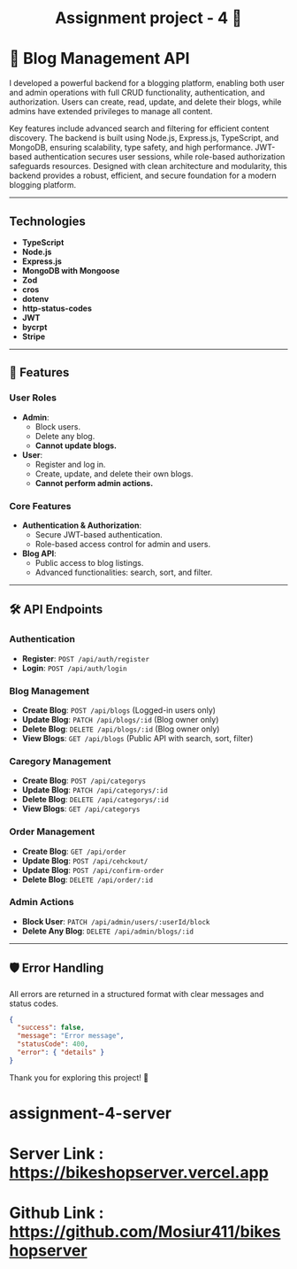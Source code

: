 
<h1 align="center">
  Assignment  project - 4 🚀
</h1>

 # 📝 Blog Management API


I developed a powerful backend for a blogging platform, enabling both user and admin operations with full CRUD functionality, authentication, and authorization. Users can create, read, update, and delete their blogs, while admins have extended privileges to manage all content.

Key features include advanced search and filtering for efficient content discovery. The backend is built using Node.js, Express.js, TypeScript, and MongoDB, ensuring scalability, type safety, and high performance. JWT-based authentication secures user sessions, while role-based authorization safeguards resources. Designed with clean architecture and modularity, this backend provides a robust, efficient, and secure foundation for a modern blogging platform.
* * *


## Technologies

*   **TypeScript**
*   **Node.js**
*   **Express.js**
*   **MongoDB with Mongoose**
*   **Zod**
*   **cros**
*   **dotenv**
*   **http-status-codes**
*   **JWT**
*   **bycrpt**
*   **Stripe**

* * *



## 🚀 Features

### User Roles
- **Admin**:
  - Block users.
  - Delete any blog.
  - **Cannot update blogs.**
- **User**:
  - Register and log in.
  - Create, update, and delete their own blogs.
  - **Cannot perform admin actions.**

### Core Features
- **Authentication & Authorization**:
  - Secure JWT-based authentication.
  - Role-based access control for admin and users.
- **Blog API**:
  - Public access to blog listings.
  - Advanced functionalities: search, sort, and filter.

---

## 🛠️ API Endpoints

### Authentication
- **Register**: `POST /api/auth/register`  
- **Login**: `POST /api/auth/login`

### Blog Management
- **Create Blog**: `POST /api/blogs` (Logged-in users only)
- **Update Blog**: `PATCH /api/blogs/:id` (Blog owner only)
- **Delete Blog**: `DELETE /api/blogs/:id` (Blog owner only)
- **View Blogs**: `GET /api/blogs` (Public API with search, sort, filter)

### Caregory Management
- **Create Blog**: `POST /api/categorys` 
- **Update Blog**: `PATCH /api/categorys/:id` 
- **Delete Blog**: `DELETE /api/categorys/:id` 
- **View Blogs**: `GET /api/categorys` 
### Order Management
- **Create Blog**: `GET /api/order` 
- **Update Blog**: `POST /api/cehckout/` 
- **Update Blog**: `POST /api/confirm-order` 
- **Delete Blog**: `DELETE /api/order/:id` 

### Admin Actions
- **Block User**: `PATCH /api/admin/users/:userId/block`
- **Delete Any Blog**: `DELETE /api/admin/blogs/:id`

---

## 🛡️ Error Handling
All errors are returned in a structured format with clear messages and status codes.

```json
{
  "success": false,
  "message": "Error message",
  "statusCode": 400,
  "error": { "details" }
}
```




Thank you for exploring this project! 🚀
# assignment-4-server
# Server Link :  https://bikeshopserver.vercel.app
# Github Link :  https://github.com/Mosiur411/bikeshopserver